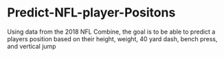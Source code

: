 # Predict-NFL-player-Positons
Using data from the 2018 NFL Combine, the goal is to be able to predict a players position based on their height, weight, 40 yard dash, bench press, and vertical jump
